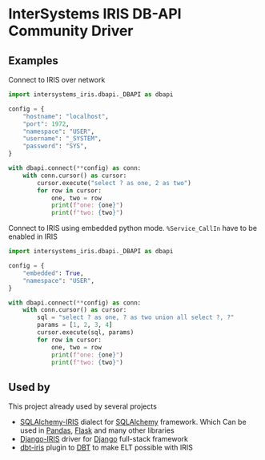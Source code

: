 # InterSystems IRIS DB-API Community Driver

## Examples

Connect to IRIS over network

```python
import intersystems_iris.dbapi._DBAPI as dbapi

config = {
    "hostname": "localhost",
    "port": 1972,
    "namespace": "USER",
    "username": "_SYSTEM",
    "password": "SYS",
}

with dbapi.connect(**config) as conn:
    with conn.cursor() as cursor:
        cursor.execute("select ? as one, 2 as two")
        for row in cursor:
            one, two = row
            print(f"one: {one}")
            print(f"two: {two}")
```

Connect to IRIS using embedded python mode. `%Service_CallIn` have to be enabled in IRIS

```python
import intersystems_iris.dbapi._DBAPI as dbapi

config = {
    "embedded": True,
    "namespace": "USER",
}

with dbapi.connect(**config) as conn:
    with conn.cursor() as cursor:
        sql = "select ? as one, ? as two union all select ?, ?"
        params = [1, 2, 3, 4]
        cursor.execute(sql, params)
        for row in cursor:
            one, two = row
            print(f"one: {one}")
            print(f"two: {two}")
```

## Used by

This project already used by several projects

* [SQLAlchemy-IRIS](https://github.com/caretdev/sqlalchemy-iris) dialect for [SQLAlchemy](https://www.sqlalchemy.org/) framework. Which Can be used in [Pandas](https://pandas.pydata.org/), [Flask](https://flask.palletsprojects.com/) and many other libraries
* [Django-IRIS](https://github.com/caretdev/django-iris) driver for [Django](https://www.djangoproject.com/) full-stack framework
* [dbt-iris](https://github.com/caretdev/dbt-iris) plugin to [DBT](https://www.getdbt.com/) to make ELT possible with IRIS
